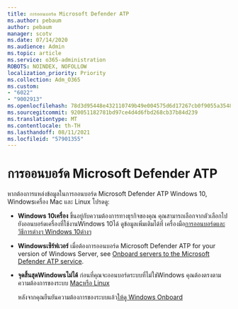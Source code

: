 ```yaml
---
title: การออนบอร์ด Microsoft Defender ATP
ms.author: pebaum
author: pebaum
manager: scotv
ms.date: 07/14/2020
ms.audience: Admin
ms.topic: article
ms.service: o365-administration
ROBOTS: NOINDEX, NOFOLLOW
localization_priority: Priority
ms.collection: Adm_O365
ms.custom:
- "6022"
- "9002913"
ms.openlocfilehash: 78d3d95448e432110749b49e004575d6d17267cb0f9055a35480d227ff5c5a49
ms.sourcegitcommit: 920051182781bd97ce4d4d6fbd268cb37b84d239
ms.translationtype: MT
ms.contentlocale: th-TH
ms.lasthandoff: 08/11/2021
ms.locfileid: "57901355"
---
```

# <a name="onboarding-microsoft-defender-atp"></a>การออนบอร์ด Microsoft Defender ATP

หากต้องการแหล่งข้อมูลในการออนบอร์ด Microsoft Defender ATP Windows 10, Windowsเครื่อง Mac และ Linux โปรดดู: 

- **Windows 10เครื่อง** ขึ้นอยู่กับความต้องการทางธุรกิจของคุณ คุณสามารถเลือกจากตัวเลือกไปยังออนบอร์ดเครื่องที่ใช้งานWindows 10ได้ ดูข้อมูลเพิ่มเติมได้ที่ เครื่องมือ[การออนบอร์ดและวิธีการต่างๆ Windows 10ต่างๆ](https://docs.microsoft.com/windows/security/threat-protection/microsoft-defender-atp/configure-endpoints) 

- **Windowsเซิร์ฟเวอร์** เมื่อต้องการออนบอร์ด Microsoft Defender ATP for your version of Windows Server, see [Onboard servers to the Microsoft Defender ATP service](https://docs.microsoft.com/windows/security/threat-protection/microsoft-defender-atp/configure-server-endpoints).

- **จุดสิ้นสุดWindowsไม่ได้**  ก่อนที่คุณจะออนบอร์ดระบบที่ไม่ใช่Windows คุณต้องตรงตามความต้องการของระบบ [Mac](https://docs.microsoft.com/windows/security/threat-protection/microsoft-defender-atp/microsoft-defender-atp-mac#system-requirements)[หรือ Linux](https://docs.microsoft.com/windows/security/threat-protection/microsoft-defender-atp/microsoft-defender-atp-linux#system-requirements)

    หลังจากคุณยืนยันความต้องการของระบบแล้ว[ให้ดู Windows Onboard](https://docs.microsoft.com/windows/security/threat-protection/microsoft-defender-atp/configure-endpoints-non-windows#onboarding-non-windows-machines)